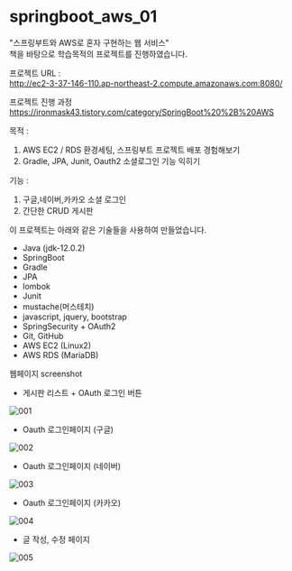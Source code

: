 # springboot_aws_01

"스프링부트와 AWS로 혼자 구현하는 웹 서비스"    
책을 바탕으로 학습목적의 프로젝트를 진행하였습니다.

프로젝트 URL :    
http://ec2-3-37-146-110.ap-northeast-2.compute.amazonaws.com:8080/   

프로젝트 진행 과정   
https://ironmask43.tistory.com/category/SpringBoot%20%2B%20AWS

목적 :    
1. AWS EC2 / RDS 환경세팅, 스프링부트 프로젝트 배포 경험해보기   
2. Gradle, JPA, Junit, Oauth2 소셜로그인 기능 익히기   

기능 : 
1. 구글,네이버,카카오 소셜 로그인    
2. 간단한 CRUD 게시판   

이 프로젝트는 아래와 같은 기술들을 사용하여 만들었습니다.  
* Java (jdk-12.0.2) 
* SpringBoot 
* Gradle
* JPA
* lombok
* Junit
* mustache(머스테치)
* javascript, jquery, bootstrap
* SpringSecurity + OAuth2
* Git, GitHub
* AWS EC2 (Linux2)
* AWS RDS (MariaDB)

웹페이지 screenshot    

* 게시판 리스트 + OAuth 로그인 버튼    

![001](https://user-images.githubusercontent.com/48856906/157448115-de00eda6-5fd6-46d5-9bb9-a9ecf3c347c2.PNG)

* Oauth 로그인페이지 (구글)

![002](https://user-images.githubusercontent.com/48856906/157448178-e42a3dd5-3ba3-4286-955c-2bfbd19d1dec.PNG)

* Oauth 로그인페이지 (네이버)

![003](https://user-images.githubusercontent.com/48856906/157448185-9c135595-c8ba-45a4-b81b-6d909cb62302.PNG)

* Oauth 로그인페이지 (카카오)

![004](https://user-images.githubusercontent.com/48856906/157448196-9aee17ee-5d5c-4701-86b9-18fed135fb8c.PNG)

* 글 작성, 수정 페이지   

![005](https://user-images.githubusercontent.com/48856906/157448205-2a0f9c0a-e25b-42f3-9e34-1edda227988d.PNG)



